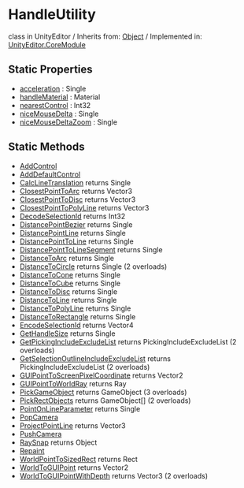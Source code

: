 # HandleUtility
class in UnityEditor
 / Inherits from: <a href="https://docs.unity3d.com/6000.0/Documentation/ScriptReference/Object.html">Object</a> / Implemented in: <a href="https://docs.unity3d.com/6000.0/Documentation/ScriptReference/UnityEditor.CoreModule.html">UnityEditor.CoreModule</a>
## Static Properties
- <a href="https://docs.unity3d.com/6000.0/Documentation/ScriptReference/HandleUtility-acceleration.html">acceleration</a> : Single
- <a href="https://docs.unity3d.com/6000.0/Documentation/ScriptReference/HandleUtility-handleMaterial.html">handleMaterial</a> : Material
- <a href="https://docs.unity3d.com/6000.0/Documentation/ScriptReference/HandleUtility-nearestControl.html">nearestControl</a> : Int32
- <a href="https://docs.unity3d.com/6000.0/Documentation/ScriptReference/HandleUtility-niceMouseDelta.html">niceMouseDelta</a> : Single
- <a href="https://docs.unity3d.com/6000.0/Documentation/ScriptReference/HandleUtility-niceMouseDeltaZoom.html">niceMouseDeltaZoom</a> : Single
## Static Methods
- <a href="https://docs.unity3d.com/6000.0/Documentation/ScriptReference/HandleUtility.AddControl.html">AddControl</a>
- <a href="https://docs.unity3d.com/6000.0/Documentation/ScriptReference/HandleUtility.AddDefaultControl.html">AddDefaultControl</a>
- <a href="https://docs.unity3d.com/6000.0/Documentation/ScriptReference/HandleUtility.CalcLineTranslation.html">CalcLineTranslation</a> returns Single
- <a href="https://docs.unity3d.com/6000.0/Documentation/ScriptReference/HandleUtility.ClosestPointToArc.html">ClosestPointToArc</a> returns Vector3
- <a href="https://docs.unity3d.com/6000.0/Documentation/ScriptReference/HandleUtility.ClosestPointToDisc.html">ClosestPointToDisc</a> returns Vector3
- <a href="https://docs.unity3d.com/6000.0/Documentation/ScriptReference/HandleUtility.ClosestPointToPolyLine.html">ClosestPointToPolyLine</a> returns Vector3
- <a href="https://docs.unity3d.com/6000.0/Documentation/ScriptReference/HandleUtility.DecodeSelectionId.html">DecodeSelectionId</a> returns Int32
- <a href="https://docs.unity3d.com/6000.0/Documentation/ScriptReference/HandleUtility.DistancePointBezier.html">DistancePointBezier</a> returns Single
- <a href="https://docs.unity3d.com/6000.0/Documentation/ScriptReference/HandleUtility.DistancePointLine.html">DistancePointLine</a> returns Single
- <a href="https://docs.unity3d.com/6000.0/Documentation/ScriptReference/HandleUtility.DistancePointToLine.html">DistancePointToLine</a> returns Single
- <a href="https://docs.unity3d.com/6000.0/Documentation/ScriptReference/HandleUtility.DistancePointToLineSegment.html">DistancePointToLineSegment</a> returns Single
- <a href="https://docs.unity3d.com/6000.0/Documentation/ScriptReference/HandleUtility.DistanceToArc.html">DistanceToArc</a> returns Single
- <a href="https://docs.unity3d.com/6000.0/Documentation/ScriptReference/HandleUtility.DistanceToCircle.html">DistanceToCircle</a> returns Single (2 overloads)
- <a href="https://docs.unity3d.com/6000.0/Documentation/ScriptReference/HandleUtility.DistanceToCone.html">DistanceToCone</a> returns Single
- <a href="https://docs.unity3d.com/6000.0/Documentation/ScriptReference/HandleUtility.DistanceToCube.html">DistanceToCube</a> returns Single
- <a href="https://docs.unity3d.com/6000.0/Documentation/ScriptReference/HandleUtility.DistanceToDisc.html">DistanceToDisc</a> returns Single
- <a href="https://docs.unity3d.com/6000.0/Documentation/ScriptReference/HandleUtility.DistanceToLine.html">DistanceToLine</a> returns Single
- <a href="https://docs.unity3d.com/6000.0/Documentation/ScriptReference/HandleUtility.DistanceToPolyLine.html">DistanceToPolyLine</a> returns Single
- <a href="https://docs.unity3d.com/6000.0/Documentation/ScriptReference/HandleUtility.DistanceToRectangle.html">DistanceToRectangle</a> returns Single
- <a href="https://docs.unity3d.com/6000.0/Documentation/ScriptReference/HandleUtility.EncodeSelectionId.html">EncodeSelectionId</a> returns Vector4
- <a href="https://docs.unity3d.com/6000.0/Documentation/ScriptReference/HandleUtility.GetHandleSize.html">GetHandleSize</a> returns Single
- <a href="https://docs.unity3d.com/6000.0/Documentation/ScriptReference/HandleUtility.GetPickingIncludeExcludeList.html">GetPickingIncludeExcludeList</a> returns PickingIncludeExcludeList (2 overloads)
- <a href="https://docs.unity3d.com/6000.0/Documentation/ScriptReference/HandleUtility.GetSelectionOutlineIncludeExcludeList.html">GetSelectionOutlineIncludeExcludeList</a> returns PickingIncludeExcludeList (2 overloads)
- <a href="https://docs.unity3d.com/6000.0/Documentation/ScriptReference/HandleUtility.GUIPointToScreenPixelCoordinate.html">GUIPointToScreenPixelCoordinate</a> returns Vector2
- <a href="https://docs.unity3d.com/6000.0/Documentation/ScriptReference/HandleUtility.GUIPointToWorldRay.html">GUIPointToWorldRay</a> returns Ray
- <a href="https://docs.unity3d.com/6000.0/Documentation/ScriptReference/HandleUtility.PickGameObject.html">PickGameObject</a> returns GameObject (3 overloads)
- <a href="https://docs.unity3d.com/6000.0/Documentation/ScriptReference/HandleUtility.PickRectObjects.html">PickRectObjects</a> returns GameObject[] (2 overloads)
- <a href="https://docs.unity3d.com/6000.0/Documentation/ScriptReference/HandleUtility.PointOnLineParameter.html">PointOnLineParameter</a> returns Single
- <a href="https://docs.unity3d.com/6000.0/Documentation/ScriptReference/HandleUtility.PopCamera.html">PopCamera</a>
- <a href="https://docs.unity3d.com/6000.0/Documentation/ScriptReference/HandleUtility.ProjectPointLine.html">ProjectPointLine</a> returns Vector3
- <a href="https://docs.unity3d.com/6000.0/Documentation/ScriptReference/HandleUtility.PushCamera.html">PushCamera</a>
- <a href="https://docs.unity3d.com/6000.0/Documentation/ScriptReference/HandleUtility.RaySnap.html">RaySnap</a> returns Object
- <a href="https://docs.unity3d.com/6000.0/Documentation/ScriptReference/HandleUtility.Repaint.html">Repaint</a>
- <a href="https://docs.unity3d.com/6000.0/Documentation/ScriptReference/HandleUtility.WorldPointToSizedRect.html">WorldPointToSizedRect</a> returns Rect
- <a href="https://docs.unity3d.com/6000.0/Documentation/ScriptReference/HandleUtility.WorldToGUIPoint.html">WorldToGUIPoint</a> returns Vector2
- <a href="https://docs.unity3d.com/6000.0/Documentation/ScriptReference/HandleUtility.WorldToGUIPointWithDepth.html">WorldToGUIPointWithDepth</a> returns Vector3 (2 overloads)
